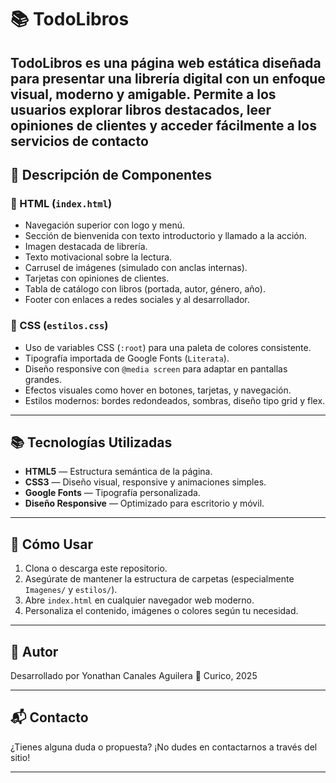 # 📚 TodoLibros

**TodoLibros** es una página web estática diseñada para presentar una librería digital con un enfoque visual, moderno y amigable. Permite a los usuarios explorar libros destacados, leer opiniones de clientes y acceder fácilmente a los servicios de contacto
---
## 🧾 Descripción de Componentes

### 📄 HTML (`index.html`)
- Navegación superior con logo y menú.
- Sección de bienvenida con texto introductorio y llamado a la acción.
- Imagen destacada de librería.
- Texto motivacional sobre la lectura.
- Carrusel de imágenes (simulado con anclas internas).
- Tarjetas con opiniones de clientes.
- Tabla de catálogo con libros (portada, autor, género, año).
- Footer con enlaces a redes sociales y al desarrollador.

### 🎨 CSS (`estilos.css`)
- Uso de variables CSS (`:root`) para una paleta de colores consistente.
- Tipografía importada de Google Fonts (`Literata`).
- Diseño responsive con `@media screen` para adaptar en pantallas grandes.
- Efectos visuales como hover en botones, tarjetas, y navegación.
- Estilos modernos: bordes redondeados, sombras, diseño tipo grid y flex.

---

## 📚 Tecnologías Utilizadas

- **HTML5** — Estructura semántica de la página.
- **CSS3** — Diseño visual, responsive y animaciones simples.
- **Google Fonts** — Tipografía personalizada.
- **Diseño Responsive** — Optimizado para escritorio y móvil.

---

## 🚀 Cómo Usar

1. Clona o descarga este repositorio.
2. Asegúrate de mantener la estructura de carpetas (especialmente `Imagenes/` y `estilos/`).
3. Abre `index.html` en cualquier navegador web moderno.
4. Personaliza el contenido, imágenes o colores según tu necesidad.

---

## 🙋 Autor

Desarrollado por Yonathan Canales Aguilera 
📍 Curico, 2025

---

## 📬 Contacto

¿Tienes alguna duda o propuesta? ¡No dudes en contactarnos a través del sitio!

---
